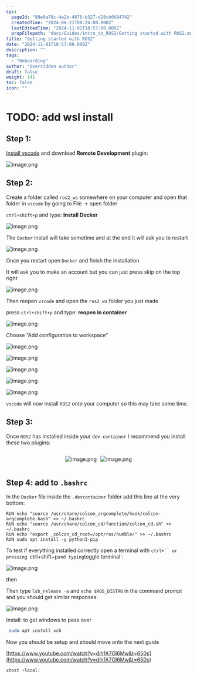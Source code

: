 ```yaml
---
sys:
  pageId: "89e0a78c-4e2b-4070-b327-d28cb0694742"
  createdTime: "2024-08-21T00:24:00.000Z"
  lastEditedTime: "2024-11-01T18:57:00.000Z"
  propFilepath: "docs/Guides/intro_to_ROS2/Getting started with ROS2.md"
title: "Getting started with ROS2"
date: "2024-11-01T18:57:00.000Z"
description: ""
tags:
  - "Onboarding"
author: "Overridden author"
draft: false
weight: 141
toc: false
icon: ""
---
```


# TODO: add wsl install

## Step 1:

[Install vscode](https://code.visualstudio.com/download) and download **Remote Development** plugin:

![image.png](https://prod-files-secure.s3.us-west-2.amazonaws.com/d518164a-d88e-44d1-a4ee-3adb3bd8bce0/efb52993-1881-4a40-b95e-6f020334f022/image.png?X-Amz-Algorithm=AWS4-HMAC-SHA256&X-Amz-Content-Sha256=UNSIGNED-PAYLOAD&X-Amz-Credential=ASIAZI2LB4666GJQVR3B%2F20250407%2Fus-west-2%2Fs3%2Faws4_request&X-Amz-Date=20250407T230802Z&X-Amz-Expires=3600&X-Amz-Security-Token=IQoJb3JpZ2luX2VjEO%2F%2F%2F%2F%2F%2F%2F%2F%2F%2F%2FwEaCXVzLXdlc3QtMiJGMEQCIFgnNpvdkls9c%2FI1mLB3JMIY0a4EWEzA8mZCDNiP6RTtAiACWytScuH2J6NhXlCIRs0TcmDbrv3lMElmkuEFlgtfKir%2FAwhnEAAaDDYzNzQyMzE4MzgwNSIMk%2F0bLrCDU7%2FEcxkIKtwDfrdgYYqzfBWBbsN%2F76FezY9Y0Gk8YZl6FHT8wQ%2F8jWqJVdKDtCI5yGSFYOA2lqYXP9vcpt%2BsHfuE7w9p%2FUllqMfLdhP94y4wlcdkiOQYZkFb0tw7RPTn6zGLF%2FY3cEFVCrIcpOUiGG9lVFWBCOhTi7ICVx6Dr8tA7WCTIq3RGTq1Mur7yTW14mlfk%2BKdzFTC5ovRf18yw%2FUbTjEHZX7B4XxPTuDiV17Mel%2BbepPTSoFBbRDjWsO%2F4QngLeGkrLGKswhHsZgMc0v2GyWCfk8rbuzJ%2BF6ByKJLRBt3qhyVpkHOwUCIieL6rgjcHjvGlfoc7ibXUUWWlA8RfuW2EZDVK%2F8t4cPkqpvrV6aTsgaxkUoYBg4I2llQWI85qW0rldCkXWv2CZIOb5sf3VGwTKw%2Bi6Z7HJUCENCIWhflxfqd6zbZw6rb4HE%2BUXF7NAwhp1vl2R60vVyqkWq%2BZ7xK9wfr1C4s46%2BZmTuq0t5kTZiOuYSAnmDxK5ejb8kfzuKWgmR3hlgd%2FnNGolObs1N0s%2FPSlsLwFI7V9A%2Frc65A2xf5dRLC87YZ1fRGwb5I4lOWKHzeBonF72CACildg2HBwNL%2FSdVlcvhWYb3xW8miAQUzqcFOkICdczwWS8mxX10wuZ%2FRvwY6pgFeYT67bvaprTxmHSl%2FU%2B6r%2FoRpbhYjLFIRKZEHKsHH65eAU4XPakixwxLpp7yCiZwzW%2BUwibFx9AaDPluVtPBkMECPb2xt4uUJxqMhJy2lbXCUjYC0nNWis707q%2FROHjIFLwePXniWVfe3E4a9z6DgqEpbrsu6iYmCkAgIotKP%2FZ8SjWGUsXP1KlzE4gkJZaFC7dniofzATnNr%2FcyQYCV8DyzBvFMH&X-Amz-Signature=ffab225a3d73bc47806a68ed29435e0078b270f63c38e035ccf31c6cebbecf5b&X-Amz-SignedHeaders=host&x-id=GetObject)

## Step 2:

Create a folder called `ros2_ws` somewhere on your computer and open that folder in `vscode` by going to File → open folder 

`ctrl+shift+p` and type: **Install Docker**

![image.png](https://prod-files-secure.s3.us-west-2.amazonaws.com/d518164a-d88e-44d1-a4ee-3adb3bd8bce0/2269dc0e-1cd5-47ff-bceb-c04ad9b2eab0/image.png?X-Amz-Algorithm=AWS4-HMAC-SHA256&X-Amz-Content-Sha256=UNSIGNED-PAYLOAD&X-Amz-Credential=ASIAZI2LB4666GJQVR3B%2F20250407%2Fus-west-2%2Fs3%2Faws4_request&X-Amz-Date=20250407T230802Z&X-Amz-Expires=3600&X-Amz-Security-Token=IQoJb3JpZ2luX2VjEO%2F%2F%2F%2F%2F%2F%2F%2F%2F%2F%2FwEaCXVzLXdlc3QtMiJGMEQCIFgnNpvdkls9c%2FI1mLB3JMIY0a4EWEzA8mZCDNiP6RTtAiACWytScuH2J6NhXlCIRs0TcmDbrv3lMElmkuEFlgtfKir%2FAwhnEAAaDDYzNzQyMzE4MzgwNSIMk%2F0bLrCDU7%2FEcxkIKtwDfrdgYYqzfBWBbsN%2F76FezY9Y0Gk8YZl6FHT8wQ%2F8jWqJVdKDtCI5yGSFYOA2lqYXP9vcpt%2BsHfuE7w9p%2FUllqMfLdhP94y4wlcdkiOQYZkFb0tw7RPTn6zGLF%2FY3cEFVCrIcpOUiGG9lVFWBCOhTi7ICVx6Dr8tA7WCTIq3RGTq1Mur7yTW14mlfk%2BKdzFTC5ovRf18yw%2FUbTjEHZX7B4XxPTuDiV17Mel%2BbepPTSoFBbRDjWsO%2F4QngLeGkrLGKswhHsZgMc0v2GyWCfk8rbuzJ%2BF6ByKJLRBt3qhyVpkHOwUCIieL6rgjcHjvGlfoc7ibXUUWWlA8RfuW2EZDVK%2F8t4cPkqpvrV6aTsgaxkUoYBg4I2llQWI85qW0rldCkXWv2CZIOb5sf3VGwTKw%2Bi6Z7HJUCENCIWhflxfqd6zbZw6rb4HE%2BUXF7NAwhp1vl2R60vVyqkWq%2BZ7xK9wfr1C4s46%2BZmTuq0t5kTZiOuYSAnmDxK5ejb8kfzuKWgmR3hlgd%2FnNGolObs1N0s%2FPSlsLwFI7V9A%2Frc65A2xf5dRLC87YZ1fRGwb5I4lOWKHzeBonF72CACildg2HBwNL%2FSdVlcvhWYb3xW8miAQUzqcFOkICdczwWS8mxX10wuZ%2FRvwY6pgFeYT67bvaprTxmHSl%2FU%2B6r%2FoRpbhYjLFIRKZEHKsHH65eAU4XPakixwxLpp7yCiZwzW%2BUwibFx9AaDPluVtPBkMECPb2xt4uUJxqMhJy2lbXCUjYC0nNWis707q%2FROHjIFLwePXniWVfe3E4a9z6DgqEpbrsu6iYmCkAgIotKP%2FZ8SjWGUsXP1KlzE4gkJZaFC7dniofzATnNr%2FcyQYCV8DyzBvFMH&X-Amz-Signature=e4a3c96ae59fd9dca5299972899c99bf1ddba526937626bf72a7829d167f350b&X-Amz-SignedHeaders=host&x-id=GetObject)

The `Docker` install will take sometime and at the end it will ask you to restart

![image.png](https://prod-files-secure.s3.us-west-2.amazonaws.com/d518164a-d88e-44d1-a4ee-3adb3bd8bce0/ed233f78-be33-4b1f-b89c-9c346c0e961e/image.png?X-Amz-Algorithm=AWS4-HMAC-SHA256&X-Amz-Content-Sha256=UNSIGNED-PAYLOAD&X-Amz-Credential=ASIAZI2LB4666GJQVR3B%2F20250407%2Fus-west-2%2Fs3%2Faws4_request&X-Amz-Date=20250407T230802Z&X-Amz-Expires=3600&X-Amz-Security-Token=IQoJb3JpZ2luX2VjEO%2F%2F%2F%2F%2F%2F%2F%2F%2F%2F%2FwEaCXVzLXdlc3QtMiJGMEQCIFgnNpvdkls9c%2FI1mLB3JMIY0a4EWEzA8mZCDNiP6RTtAiACWytScuH2J6NhXlCIRs0TcmDbrv3lMElmkuEFlgtfKir%2FAwhnEAAaDDYzNzQyMzE4MzgwNSIMk%2F0bLrCDU7%2FEcxkIKtwDfrdgYYqzfBWBbsN%2F76FezY9Y0Gk8YZl6FHT8wQ%2F8jWqJVdKDtCI5yGSFYOA2lqYXP9vcpt%2BsHfuE7w9p%2FUllqMfLdhP94y4wlcdkiOQYZkFb0tw7RPTn6zGLF%2FY3cEFVCrIcpOUiGG9lVFWBCOhTi7ICVx6Dr8tA7WCTIq3RGTq1Mur7yTW14mlfk%2BKdzFTC5ovRf18yw%2FUbTjEHZX7B4XxPTuDiV17Mel%2BbepPTSoFBbRDjWsO%2F4QngLeGkrLGKswhHsZgMc0v2GyWCfk8rbuzJ%2BF6ByKJLRBt3qhyVpkHOwUCIieL6rgjcHjvGlfoc7ibXUUWWlA8RfuW2EZDVK%2F8t4cPkqpvrV6aTsgaxkUoYBg4I2llQWI85qW0rldCkXWv2CZIOb5sf3VGwTKw%2Bi6Z7HJUCENCIWhflxfqd6zbZw6rb4HE%2BUXF7NAwhp1vl2R60vVyqkWq%2BZ7xK9wfr1C4s46%2BZmTuq0t5kTZiOuYSAnmDxK5ejb8kfzuKWgmR3hlgd%2FnNGolObs1N0s%2FPSlsLwFI7V9A%2Frc65A2xf5dRLC87YZ1fRGwb5I4lOWKHzeBonF72CACildg2HBwNL%2FSdVlcvhWYb3xW8miAQUzqcFOkICdczwWS8mxX10wuZ%2FRvwY6pgFeYT67bvaprTxmHSl%2FU%2B6r%2FoRpbhYjLFIRKZEHKsHH65eAU4XPakixwxLpp7yCiZwzW%2BUwibFx9AaDPluVtPBkMECPb2xt4uUJxqMhJy2lbXCUjYC0nNWis707q%2FROHjIFLwePXniWVfe3E4a9z6DgqEpbrsu6iYmCkAgIotKP%2FZ8SjWGUsXP1KlzE4gkJZaFC7dniofzATnNr%2FcyQYCV8DyzBvFMH&X-Amz-Signature=5738c17fe7c0e53ea491cc7c5bf9da0255f4973515d72e278c17a6bc22415a69&X-Amz-SignedHeaders=host&x-id=GetObject)

Once you restart open `Docker` and finish the installation

It will ask you to make an account but you can just press skip on the top right

![image.png](https://prod-files-secure.s3.us-west-2.amazonaws.com/d518164a-d88e-44d1-a4ee-3adb3bd8bce0/21010ad9-1659-4fd9-9f59-9932a09b2a3d/image.png?X-Amz-Algorithm=AWS4-HMAC-SHA256&X-Amz-Content-Sha256=UNSIGNED-PAYLOAD&X-Amz-Credential=ASIAZI2LB4666GJQVR3B%2F20250407%2Fus-west-2%2Fs3%2Faws4_request&X-Amz-Date=20250407T230802Z&X-Amz-Expires=3600&X-Amz-Security-Token=IQoJb3JpZ2luX2VjEO%2F%2F%2F%2F%2F%2F%2F%2F%2F%2F%2FwEaCXVzLXdlc3QtMiJGMEQCIFgnNpvdkls9c%2FI1mLB3JMIY0a4EWEzA8mZCDNiP6RTtAiACWytScuH2J6NhXlCIRs0TcmDbrv3lMElmkuEFlgtfKir%2FAwhnEAAaDDYzNzQyMzE4MzgwNSIMk%2F0bLrCDU7%2FEcxkIKtwDfrdgYYqzfBWBbsN%2F76FezY9Y0Gk8YZl6FHT8wQ%2F8jWqJVdKDtCI5yGSFYOA2lqYXP9vcpt%2BsHfuE7w9p%2FUllqMfLdhP94y4wlcdkiOQYZkFb0tw7RPTn6zGLF%2FY3cEFVCrIcpOUiGG9lVFWBCOhTi7ICVx6Dr8tA7WCTIq3RGTq1Mur7yTW14mlfk%2BKdzFTC5ovRf18yw%2FUbTjEHZX7B4XxPTuDiV17Mel%2BbepPTSoFBbRDjWsO%2F4QngLeGkrLGKswhHsZgMc0v2GyWCfk8rbuzJ%2BF6ByKJLRBt3qhyVpkHOwUCIieL6rgjcHjvGlfoc7ibXUUWWlA8RfuW2EZDVK%2F8t4cPkqpvrV6aTsgaxkUoYBg4I2llQWI85qW0rldCkXWv2CZIOb5sf3VGwTKw%2Bi6Z7HJUCENCIWhflxfqd6zbZw6rb4HE%2BUXF7NAwhp1vl2R60vVyqkWq%2BZ7xK9wfr1C4s46%2BZmTuq0t5kTZiOuYSAnmDxK5ejb8kfzuKWgmR3hlgd%2FnNGolObs1N0s%2FPSlsLwFI7V9A%2Frc65A2xf5dRLC87YZ1fRGwb5I4lOWKHzeBonF72CACildg2HBwNL%2FSdVlcvhWYb3xW8miAQUzqcFOkICdczwWS8mxX10wuZ%2FRvwY6pgFeYT67bvaprTxmHSl%2FU%2B6r%2FoRpbhYjLFIRKZEHKsHH65eAU4XPakixwxLpp7yCiZwzW%2BUwibFx9AaDPluVtPBkMECPb2xt4uUJxqMhJy2lbXCUjYC0nNWis707q%2FROHjIFLwePXniWVfe3E4a9z6DgqEpbrsu6iYmCkAgIotKP%2FZ8SjWGUsXP1KlzE4gkJZaFC7dniofzATnNr%2FcyQYCV8DyzBvFMH&X-Amz-Signature=a26ed4ae38e14c23a481e948ea608330b1a1f6cbcb6e78b5d4ea86ea4fbdc8be&X-Amz-SignedHeaders=host&x-id=GetObject)

Then reopen `vscode` and open the `ros2_ws` folder you just made

press `ctrl+shift+p` and type: **reopen in container**

![image.png](https://prod-files-secure.s3.us-west-2.amazonaws.com/d518164a-d88e-44d1-a4ee-3adb3bd8bce0/4e93b8c2-41ad-488c-8095-c74205196118/image.png?X-Amz-Algorithm=AWS4-HMAC-SHA256&X-Amz-Content-Sha256=UNSIGNED-PAYLOAD&X-Amz-Credential=ASIAZI2LB4666GJQVR3B%2F20250407%2Fus-west-2%2Fs3%2Faws4_request&X-Amz-Date=20250407T230802Z&X-Amz-Expires=3600&X-Amz-Security-Token=IQoJb3JpZ2luX2VjEO%2F%2F%2F%2F%2F%2F%2F%2F%2F%2F%2FwEaCXVzLXdlc3QtMiJGMEQCIFgnNpvdkls9c%2FI1mLB3JMIY0a4EWEzA8mZCDNiP6RTtAiACWytScuH2J6NhXlCIRs0TcmDbrv3lMElmkuEFlgtfKir%2FAwhnEAAaDDYzNzQyMzE4MzgwNSIMk%2F0bLrCDU7%2FEcxkIKtwDfrdgYYqzfBWBbsN%2F76FezY9Y0Gk8YZl6FHT8wQ%2F8jWqJVdKDtCI5yGSFYOA2lqYXP9vcpt%2BsHfuE7w9p%2FUllqMfLdhP94y4wlcdkiOQYZkFb0tw7RPTn6zGLF%2FY3cEFVCrIcpOUiGG9lVFWBCOhTi7ICVx6Dr8tA7WCTIq3RGTq1Mur7yTW14mlfk%2BKdzFTC5ovRf18yw%2FUbTjEHZX7B4XxPTuDiV17Mel%2BbepPTSoFBbRDjWsO%2F4QngLeGkrLGKswhHsZgMc0v2GyWCfk8rbuzJ%2BF6ByKJLRBt3qhyVpkHOwUCIieL6rgjcHjvGlfoc7ibXUUWWlA8RfuW2EZDVK%2F8t4cPkqpvrV6aTsgaxkUoYBg4I2llQWI85qW0rldCkXWv2CZIOb5sf3VGwTKw%2Bi6Z7HJUCENCIWhflxfqd6zbZw6rb4HE%2BUXF7NAwhp1vl2R60vVyqkWq%2BZ7xK9wfr1C4s46%2BZmTuq0t5kTZiOuYSAnmDxK5ejb8kfzuKWgmR3hlgd%2FnNGolObs1N0s%2FPSlsLwFI7V9A%2Frc65A2xf5dRLC87YZ1fRGwb5I4lOWKHzeBonF72CACildg2HBwNL%2FSdVlcvhWYb3xW8miAQUzqcFOkICdczwWS8mxX10wuZ%2FRvwY6pgFeYT67bvaprTxmHSl%2FU%2B6r%2FoRpbhYjLFIRKZEHKsHH65eAU4XPakixwxLpp7yCiZwzW%2BUwibFx9AaDPluVtPBkMECPb2xt4uUJxqMhJy2lbXCUjYC0nNWis707q%2FROHjIFLwePXniWVfe3E4a9z6DgqEpbrsu6iYmCkAgIotKP%2FZ8SjWGUsXP1KlzE4gkJZaFC7dniofzATnNr%2FcyQYCV8DyzBvFMH&X-Amz-Signature=defd1575bbfbc643853a610b08737c02c384c6b6e191bdea6d1648ce6f517cac&X-Amz-SignedHeaders=host&x-id=GetObject)

Choose “Add configuration to workspace”

![image.png](https://prod-files-secure.s3.us-west-2.amazonaws.com/d518164a-d88e-44d1-a4ee-3adb3bd8bce0/9560b282-5060-4989-ba37-97e7b2c22476/image.png?X-Amz-Algorithm=AWS4-HMAC-SHA256&X-Amz-Content-Sha256=UNSIGNED-PAYLOAD&X-Amz-Credential=ASIAZI2LB4666GJQVR3B%2F20250407%2Fus-west-2%2Fs3%2Faws4_request&X-Amz-Date=20250407T230802Z&X-Amz-Expires=3600&X-Amz-Security-Token=IQoJb3JpZ2luX2VjEO%2F%2F%2F%2F%2F%2F%2F%2F%2F%2F%2FwEaCXVzLXdlc3QtMiJGMEQCIFgnNpvdkls9c%2FI1mLB3JMIY0a4EWEzA8mZCDNiP6RTtAiACWytScuH2J6NhXlCIRs0TcmDbrv3lMElmkuEFlgtfKir%2FAwhnEAAaDDYzNzQyMzE4MzgwNSIMk%2F0bLrCDU7%2FEcxkIKtwDfrdgYYqzfBWBbsN%2F76FezY9Y0Gk8YZl6FHT8wQ%2F8jWqJVdKDtCI5yGSFYOA2lqYXP9vcpt%2BsHfuE7w9p%2FUllqMfLdhP94y4wlcdkiOQYZkFb0tw7RPTn6zGLF%2FY3cEFVCrIcpOUiGG9lVFWBCOhTi7ICVx6Dr8tA7WCTIq3RGTq1Mur7yTW14mlfk%2BKdzFTC5ovRf18yw%2FUbTjEHZX7B4XxPTuDiV17Mel%2BbepPTSoFBbRDjWsO%2F4QngLeGkrLGKswhHsZgMc0v2GyWCfk8rbuzJ%2BF6ByKJLRBt3qhyVpkHOwUCIieL6rgjcHjvGlfoc7ibXUUWWlA8RfuW2EZDVK%2F8t4cPkqpvrV6aTsgaxkUoYBg4I2llQWI85qW0rldCkXWv2CZIOb5sf3VGwTKw%2Bi6Z7HJUCENCIWhflxfqd6zbZw6rb4HE%2BUXF7NAwhp1vl2R60vVyqkWq%2BZ7xK9wfr1C4s46%2BZmTuq0t5kTZiOuYSAnmDxK5ejb8kfzuKWgmR3hlgd%2FnNGolObs1N0s%2FPSlsLwFI7V9A%2Frc65A2xf5dRLC87YZ1fRGwb5I4lOWKHzeBonF72CACildg2HBwNL%2FSdVlcvhWYb3xW8miAQUzqcFOkICdczwWS8mxX10wuZ%2FRvwY6pgFeYT67bvaprTxmHSl%2FU%2B6r%2FoRpbhYjLFIRKZEHKsHH65eAU4XPakixwxLpp7yCiZwzW%2BUwibFx9AaDPluVtPBkMECPb2xt4uUJxqMhJy2lbXCUjYC0nNWis707q%2FROHjIFLwePXniWVfe3E4a9z6DgqEpbrsu6iYmCkAgIotKP%2FZ8SjWGUsXP1KlzE4gkJZaFC7dniofzATnNr%2FcyQYCV8DyzBvFMH&X-Amz-Signature=75650ca7cb72aeee753933e67b94261b5d91aa9fca296a16fc2ad4fe4a238563&X-Amz-SignedHeaders=host&x-id=GetObject)

![image.png](https://prod-files-secure.s3.us-west-2.amazonaws.com/d518164a-d88e-44d1-a4ee-3adb3bd8bce0/2ee63f81-886b-48e8-a553-dc6e5eac99e4/image.png?X-Amz-Algorithm=AWS4-HMAC-SHA256&X-Amz-Content-Sha256=UNSIGNED-PAYLOAD&X-Amz-Credential=ASIAZI2LB4666GJQVR3B%2F20250407%2Fus-west-2%2Fs3%2Faws4_request&X-Amz-Date=20250407T230802Z&X-Amz-Expires=3600&X-Amz-Security-Token=IQoJb3JpZ2luX2VjEO%2F%2F%2F%2F%2F%2F%2F%2F%2F%2F%2FwEaCXVzLXdlc3QtMiJGMEQCIFgnNpvdkls9c%2FI1mLB3JMIY0a4EWEzA8mZCDNiP6RTtAiACWytScuH2J6NhXlCIRs0TcmDbrv3lMElmkuEFlgtfKir%2FAwhnEAAaDDYzNzQyMzE4MzgwNSIMk%2F0bLrCDU7%2FEcxkIKtwDfrdgYYqzfBWBbsN%2F76FezY9Y0Gk8YZl6FHT8wQ%2F8jWqJVdKDtCI5yGSFYOA2lqYXP9vcpt%2BsHfuE7w9p%2FUllqMfLdhP94y4wlcdkiOQYZkFb0tw7RPTn6zGLF%2FY3cEFVCrIcpOUiGG9lVFWBCOhTi7ICVx6Dr8tA7WCTIq3RGTq1Mur7yTW14mlfk%2BKdzFTC5ovRf18yw%2FUbTjEHZX7B4XxPTuDiV17Mel%2BbepPTSoFBbRDjWsO%2F4QngLeGkrLGKswhHsZgMc0v2GyWCfk8rbuzJ%2BF6ByKJLRBt3qhyVpkHOwUCIieL6rgjcHjvGlfoc7ibXUUWWlA8RfuW2EZDVK%2F8t4cPkqpvrV6aTsgaxkUoYBg4I2llQWI85qW0rldCkXWv2CZIOb5sf3VGwTKw%2Bi6Z7HJUCENCIWhflxfqd6zbZw6rb4HE%2BUXF7NAwhp1vl2R60vVyqkWq%2BZ7xK9wfr1C4s46%2BZmTuq0t5kTZiOuYSAnmDxK5ejb8kfzuKWgmR3hlgd%2FnNGolObs1N0s%2FPSlsLwFI7V9A%2Frc65A2xf5dRLC87YZ1fRGwb5I4lOWKHzeBonF72CACildg2HBwNL%2FSdVlcvhWYb3xW8miAQUzqcFOkICdczwWS8mxX10wuZ%2FRvwY6pgFeYT67bvaprTxmHSl%2FU%2B6r%2FoRpbhYjLFIRKZEHKsHH65eAU4XPakixwxLpp7yCiZwzW%2BUwibFx9AaDPluVtPBkMECPb2xt4uUJxqMhJy2lbXCUjYC0nNWis707q%2FROHjIFLwePXniWVfe3E4a9z6DgqEpbrsu6iYmCkAgIotKP%2FZ8SjWGUsXP1KlzE4gkJZaFC7dniofzATnNr%2FcyQYCV8DyzBvFMH&X-Amz-Signature=9ad0c7d9ed242154fed78fedb465ca6b79de19848c6fe3672b1fc76f27b09466&X-Amz-SignedHeaders=host&x-id=GetObject)

![image.png](https://prod-files-secure.s3.us-west-2.amazonaws.com/d518164a-d88e-44d1-a4ee-3adb3bd8bce0/ae1580b2-b048-407e-aed9-b584224a7a04/image.png?X-Amz-Algorithm=AWS4-HMAC-SHA256&X-Amz-Content-Sha256=UNSIGNED-PAYLOAD&X-Amz-Credential=ASIAZI2LB4666GJQVR3B%2F20250407%2Fus-west-2%2Fs3%2Faws4_request&X-Amz-Date=20250407T230802Z&X-Amz-Expires=3600&X-Amz-Security-Token=IQoJb3JpZ2luX2VjEO%2F%2F%2F%2F%2F%2F%2F%2F%2F%2F%2FwEaCXVzLXdlc3QtMiJGMEQCIFgnNpvdkls9c%2FI1mLB3JMIY0a4EWEzA8mZCDNiP6RTtAiACWytScuH2J6NhXlCIRs0TcmDbrv3lMElmkuEFlgtfKir%2FAwhnEAAaDDYzNzQyMzE4MzgwNSIMk%2F0bLrCDU7%2FEcxkIKtwDfrdgYYqzfBWBbsN%2F76FezY9Y0Gk8YZl6FHT8wQ%2F8jWqJVdKDtCI5yGSFYOA2lqYXP9vcpt%2BsHfuE7w9p%2FUllqMfLdhP94y4wlcdkiOQYZkFb0tw7RPTn6zGLF%2FY3cEFVCrIcpOUiGG9lVFWBCOhTi7ICVx6Dr8tA7WCTIq3RGTq1Mur7yTW14mlfk%2BKdzFTC5ovRf18yw%2FUbTjEHZX7B4XxPTuDiV17Mel%2BbepPTSoFBbRDjWsO%2F4QngLeGkrLGKswhHsZgMc0v2GyWCfk8rbuzJ%2BF6ByKJLRBt3qhyVpkHOwUCIieL6rgjcHjvGlfoc7ibXUUWWlA8RfuW2EZDVK%2F8t4cPkqpvrV6aTsgaxkUoYBg4I2llQWI85qW0rldCkXWv2CZIOb5sf3VGwTKw%2Bi6Z7HJUCENCIWhflxfqd6zbZw6rb4HE%2BUXF7NAwhp1vl2R60vVyqkWq%2BZ7xK9wfr1C4s46%2BZmTuq0t5kTZiOuYSAnmDxK5ejb8kfzuKWgmR3hlgd%2FnNGolObs1N0s%2FPSlsLwFI7V9A%2Frc65A2xf5dRLC87YZ1fRGwb5I4lOWKHzeBonF72CACildg2HBwNL%2FSdVlcvhWYb3xW8miAQUzqcFOkICdczwWS8mxX10wuZ%2FRvwY6pgFeYT67bvaprTxmHSl%2FU%2B6r%2FoRpbhYjLFIRKZEHKsHH65eAU4XPakixwxLpp7yCiZwzW%2BUwibFx9AaDPluVtPBkMECPb2xt4uUJxqMhJy2lbXCUjYC0nNWis707q%2FROHjIFLwePXniWVfe3E4a9z6DgqEpbrsu6iYmCkAgIotKP%2FZ8SjWGUsXP1KlzE4gkJZaFC7dniofzATnNr%2FcyQYCV8DyzBvFMH&X-Amz-Signature=d36609d651da913dde12b352fdfd81d09a6ea80836e77e4ac4490d8a375de2ba&X-Amz-SignedHeaders=host&x-id=GetObject)

![image.png](https://prod-files-secure.s3.us-west-2.amazonaws.com/d518164a-d88e-44d1-a4ee-3adb3bd8bce0/53255b28-f75e-430f-b9e3-c0ac8577e42b/image.png?X-Amz-Algorithm=AWS4-HMAC-SHA256&X-Amz-Content-Sha256=UNSIGNED-PAYLOAD&X-Amz-Credential=ASIAZI2LB4666GJQVR3B%2F20250407%2Fus-west-2%2Fs3%2Faws4_request&X-Amz-Date=20250407T230802Z&X-Amz-Expires=3600&X-Amz-Security-Token=IQoJb3JpZ2luX2VjEO%2F%2F%2F%2F%2F%2F%2F%2F%2F%2F%2FwEaCXVzLXdlc3QtMiJGMEQCIFgnNpvdkls9c%2FI1mLB3JMIY0a4EWEzA8mZCDNiP6RTtAiACWytScuH2J6NhXlCIRs0TcmDbrv3lMElmkuEFlgtfKir%2FAwhnEAAaDDYzNzQyMzE4MzgwNSIMk%2F0bLrCDU7%2FEcxkIKtwDfrdgYYqzfBWBbsN%2F76FezY9Y0Gk8YZl6FHT8wQ%2F8jWqJVdKDtCI5yGSFYOA2lqYXP9vcpt%2BsHfuE7w9p%2FUllqMfLdhP94y4wlcdkiOQYZkFb0tw7RPTn6zGLF%2FY3cEFVCrIcpOUiGG9lVFWBCOhTi7ICVx6Dr8tA7WCTIq3RGTq1Mur7yTW14mlfk%2BKdzFTC5ovRf18yw%2FUbTjEHZX7B4XxPTuDiV17Mel%2BbepPTSoFBbRDjWsO%2F4QngLeGkrLGKswhHsZgMc0v2GyWCfk8rbuzJ%2BF6ByKJLRBt3qhyVpkHOwUCIieL6rgjcHjvGlfoc7ibXUUWWlA8RfuW2EZDVK%2F8t4cPkqpvrV6aTsgaxkUoYBg4I2llQWI85qW0rldCkXWv2CZIOb5sf3VGwTKw%2Bi6Z7HJUCENCIWhflxfqd6zbZw6rb4HE%2BUXF7NAwhp1vl2R60vVyqkWq%2BZ7xK9wfr1C4s46%2BZmTuq0t5kTZiOuYSAnmDxK5ejb8kfzuKWgmR3hlgd%2FnNGolObs1N0s%2FPSlsLwFI7V9A%2Frc65A2xf5dRLC87YZ1fRGwb5I4lOWKHzeBonF72CACildg2HBwNL%2FSdVlcvhWYb3xW8miAQUzqcFOkICdczwWS8mxX10wuZ%2FRvwY6pgFeYT67bvaprTxmHSl%2FU%2B6r%2FoRpbhYjLFIRKZEHKsHH65eAU4XPakixwxLpp7yCiZwzW%2BUwibFx9AaDPluVtPBkMECPb2xt4uUJxqMhJy2lbXCUjYC0nNWis707q%2FROHjIFLwePXniWVfe3E4a9z6DgqEpbrsu6iYmCkAgIotKP%2FZ8SjWGUsXP1KlzE4gkJZaFC7dniofzATnNr%2FcyQYCV8DyzBvFMH&X-Amz-Signature=69fc829b55a7f9e3c4af802ff423ea8bd60617c2e624f1b3bf7ef93333064fbb&X-Amz-SignedHeaders=host&x-id=GetObject)

![image.png](https://prod-files-secure.s3.us-west-2.amazonaws.com/d518164a-d88e-44d1-a4ee-3adb3bd8bce0/7c562767-5af9-4ffb-97d1-327bcdf4ee00/image.png?X-Amz-Algorithm=AWS4-HMAC-SHA256&X-Amz-Content-Sha256=UNSIGNED-PAYLOAD&X-Amz-Credential=ASIAZI2LB4666GJQVR3B%2F20250407%2Fus-west-2%2Fs3%2Faws4_request&X-Amz-Date=20250407T230802Z&X-Amz-Expires=3600&X-Amz-Security-Token=IQoJb3JpZ2luX2VjEO%2F%2F%2F%2F%2F%2F%2F%2F%2F%2F%2FwEaCXVzLXdlc3QtMiJGMEQCIFgnNpvdkls9c%2FI1mLB3JMIY0a4EWEzA8mZCDNiP6RTtAiACWytScuH2J6NhXlCIRs0TcmDbrv3lMElmkuEFlgtfKir%2FAwhnEAAaDDYzNzQyMzE4MzgwNSIMk%2F0bLrCDU7%2FEcxkIKtwDfrdgYYqzfBWBbsN%2F76FezY9Y0Gk8YZl6FHT8wQ%2F8jWqJVdKDtCI5yGSFYOA2lqYXP9vcpt%2BsHfuE7w9p%2FUllqMfLdhP94y4wlcdkiOQYZkFb0tw7RPTn6zGLF%2FY3cEFVCrIcpOUiGG9lVFWBCOhTi7ICVx6Dr8tA7WCTIq3RGTq1Mur7yTW14mlfk%2BKdzFTC5ovRf18yw%2FUbTjEHZX7B4XxPTuDiV17Mel%2BbepPTSoFBbRDjWsO%2F4QngLeGkrLGKswhHsZgMc0v2GyWCfk8rbuzJ%2BF6ByKJLRBt3qhyVpkHOwUCIieL6rgjcHjvGlfoc7ibXUUWWlA8RfuW2EZDVK%2F8t4cPkqpvrV6aTsgaxkUoYBg4I2llQWI85qW0rldCkXWv2CZIOb5sf3VGwTKw%2Bi6Z7HJUCENCIWhflxfqd6zbZw6rb4HE%2BUXF7NAwhp1vl2R60vVyqkWq%2BZ7xK9wfr1C4s46%2BZmTuq0t5kTZiOuYSAnmDxK5ejb8kfzuKWgmR3hlgd%2FnNGolObs1N0s%2FPSlsLwFI7V9A%2Frc65A2xf5dRLC87YZ1fRGwb5I4lOWKHzeBonF72CACildg2HBwNL%2FSdVlcvhWYb3xW8miAQUzqcFOkICdczwWS8mxX10wuZ%2FRvwY6pgFeYT67bvaprTxmHSl%2FU%2B6r%2FoRpbhYjLFIRKZEHKsHH65eAU4XPakixwxLpp7yCiZwzW%2BUwibFx9AaDPluVtPBkMECPb2xt4uUJxqMhJy2lbXCUjYC0nNWis707q%2FROHjIFLwePXniWVfe3E4a9z6DgqEpbrsu6iYmCkAgIotKP%2FZ8SjWGUsXP1KlzE4gkJZaFC7dniofzATnNr%2FcyQYCV8DyzBvFMH&X-Amz-Signature=33124c4571b59ab054c541349cc1a44e9092cace468044445ee9258c57564634&X-Amz-SignedHeaders=host&x-id=GetObject)

`vscode` will now install `ROS2` onto your computer so this may take some time.

## Step 3:

Once `ROS2` has installed inside your `dev-container` I recommend you install these two plugins:

<div style="display: flex;flex-direction: row; column-gap:10px; max-width: 630px;justify-content: center;">
<div>

![image.png](https://prod-files-secure.s3.us-west-2.amazonaws.com/d518164a-d88e-44d1-a4ee-3adb3bd8bce0/3fc3d550-5a54-4ba1-ba6b-faa01cdb7369/image.png?X-Amz-Algorithm=AWS4-HMAC-SHA256&X-Amz-Content-Sha256=UNSIGNED-PAYLOAD&X-Amz-Credential=ASIAZI2LB466UQUZ7UND%2F20250407%2Fus-west-2%2Fs3%2Faws4_request&X-Amz-Date=20250407T230805Z&X-Amz-Expires=3600&X-Amz-Security-Token=IQoJb3JpZ2luX2VjEO%2F%2F%2F%2F%2F%2F%2F%2F%2F%2F%2FwEaCXVzLXdlc3QtMiJGMEQCIAKqSyZquVUW1TPCFHPCXcbbDbYvsTrn%2BO8mma7uAC%2FXAiATNVXpt%2FCZvRbVl9LRMWkROofGCpzCRIHm2FTTXSGP9Cr%2FAwhnEAAaDDYzNzQyMzE4MzgwNSIMeQBS98Buky2dtNjMKtwDbv271Zpp5CIDBHZN2qryFdJETc9NhpLw6DCgyXXS4SzPtq6CYhPRNYuabTcqKK64xAlBedl8Qur2Nb9fVSDMM2g%2Bq7S40SsK61G8VkZL2p1VnI38kv6kJ3KA20tGc8IF781mOLk4v6V2%2Fb7CcZQnelF4DUhVw25Mn2MSwngqcV3xH%2B60aKpNyihIqE6ROIskz%2BKjLIJwU2C31ZvLNs1Z8N2cSP7WCUMCX5TQwkGVdP3R%2BEBXsy8Ce%2BY%2F9CCAf9BmeQfs9y5h9SEjpo5y1s6mSsEc1%2F%2B0l9jB4xdQwJey4KGocfiEr88fFgGs5pc%2BZtj1QsJuuXeI1SK95Yq2j2p8RrozrhWoh62rTwg8jJAifF88PJhlvKX1jzkHhzYBtr%2FcMjI9%2BaE%2FxeSOauTcnBHtXCnrDO%2F0rNf%2B9sq4ijakxywDemqPv97ZOjl5bAC6tCyhTcy4D%2F2n%2BJADzG1O%2Frx494oF4TdngAPrbF5d0P7t4TQ8w16asGH8SAOsfSstavL10Y7dS40cu7ejbGtJGpSYdGeNY3m00YUNaUGicaVs74%2F2WsnG3I4O8%2BvAxp3SyIZIM%2FK8WN77uFvrf509M9sO%2F8QcNvUFqmJy3j0cTkQ1aVnZlqnz%2B3EebA2eV%2Bgw3Z%2FRvwY6pgEFhJMx0NF9v5kYSj4DaaJLoYCTilIygesArqBJX%2BEDM5hrZDqtE9NFNRrXSW46nZ0shVAdUEfUlkwFUN0xTSyJMHFQ9EOonIu4kS7MBi03C6C8oHFZJRfyWskSSOBAgoCZDugzYxhYDhb8hBXxnSeqiZ6sZwWG%2B%2Bcpyln2HUruMwtpzXO78IiNTee3LU%2F7cnDm0TWhwsHy5a9QXjF5EJQ%2FIP%2BH7eIE&X-Amz-Signature=0bdce8825386c0ad76f8a1e45c52affaadad7acdb103283626af96e3d219adf9&X-Amz-SignedHeaders=host&x-id=GetObject)

</div>
<div>

![image.png](https://prod-files-secure.s3.us-west-2.amazonaws.com/d518164a-d88e-44d1-a4ee-3adb3bd8bce0/d994cc66-13c2-4093-a5a3-f84cf4601a82/image.png?X-Amz-Algorithm=AWS4-HMAC-SHA256&X-Amz-Content-Sha256=UNSIGNED-PAYLOAD&X-Amz-Credential=ASIAZI2LB466SOZLBUME%2F20250407%2Fus-west-2%2Fs3%2Faws4_request&X-Amz-Date=20250407T230805Z&X-Amz-Expires=3600&X-Amz-Security-Token=IQoJb3JpZ2luX2VjEO%2F%2F%2F%2F%2F%2F%2F%2F%2F%2F%2FwEaCXVzLXdlc3QtMiJGMEQCIGXuT5ELt18GVNSABDIu%2FbvGl8Q%2BJ9SSIFWFz4rrs24IAiAj3H7Se%2Fx2Hb56N4iW8uiBOdwDyLBc2ewkh2JvXSL8Vyr%2FAwhnEAAaDDYzNzQyMzE4MzgwNSIMA%2BJ6NvPDzPHRkcDKKtwD1YbHZUWbppYRTZfKq8ryU7O3NCcnInICT0e59iq%2BCsWLnHVsXbAot2ptpbcyUWqUlZNizn0uDsoNLjgkYer9njjiFCCEMmAEM9kSqe4fuEXDqW8OOtvWb5Jn32uNMu3SsC8pxz9%2Fl%2BiXGxgZBKRSF7WSgPUanJXdP4EXLbLYnxtqJWoT08HmqEyOV2ecLcavVt80fStDFMMAEJlyso5zKKJXpsfkVMLkQsUvuaCJFM16nNwchd91f%2B53k6mcsGGScMe31UAP71BRz50K5kGLq9ha%2F59RtcICIyffPpdj9xGgKB48YK%2FY6L%2FxYq4lZJZQcxO70Ux9hhQ%2FIF6HbbwtvY3RpifH9aKRztDoBskv8lEjzGF47Pj%2BInRk1wY9ppXaHi0P7tLPv1e3OOuJt%2FHoMoCs22jk0OlQzBiB2tfOuWuryZz5FZvyjc642HugtkpWU1jg1f1HsJvoRc5aWEU%2Buei0s147GCLwHUX0xgC8PB7mnUqGr1FHSpfmajLkEfq1e1KomPg0bHoLbvzFUirj2tCP299lM3eZC7KnEd5p7kGOJQBP%2Fo6dkJZF5JA36L67UN9ZpylTO0EcR4F%2BAROmvC93mXyH%2BpTTs7pSYvSk9DpuM2PLBtQe4A2WQMMw2KDRvwY6pgG6ymao0l6haJokFoySg%2BZ4DtLvRcIHemHi163cBTPQ%2BN%2BbGFwNcn5DAE9Z8jg9eOmv1W9TBi2rQ0audk7MTKyYb6oMjvEQ3pJfhhZTm37oC4cVIxiSXgJtFVQbEmrNt5BefRwaCxFaAI4ro%2FcjMG62pxf2eU7uS2E302aTsJghF2Nlouo06JCJV9eoz33LeJr%2B6K%2Fvin%2B%2BITW%2Fft3%2B83mkcym83jW3&X-Amz-Signature=8ece64b051e4f6c6a90d2320d0bad54d8201bb0ba4938e631fe92222fc855425&X-Amz-SignedHeaders=host&x-id=GetObject)

</div>
</div>

## Step 4: add to `.bashrc`

In the `Docker` file inside the `.devcontainer` folder add this line at the very bottom: 

```docker
RUN echo "source /usr/share/colcon_argcomplete/hook/colcon-argcomplete.bash" >> ~/.bashrc
RUN echo "source /usr/share/colcon_cd/function/colcon_cd.sh" >> ~/.bashrc
RUN echo "export _colcon_cd_root=/opt/ros/humble/" >> ~/.bashrc
RUN sudo apt install -y python3-pip 
```

To test if everything installed correctly open a terminal with `ctrl+`` or pressing `ctrl+shift+p` and typing `toggle terminal`:

![image.png](https://prod-files-secure.s3.us-west-2.amazonaws.com/d518164a-d88e-44d1-a4ee-3adb3bd8bce0/6a4943d8-b04e-4c02-9a58-775f3384d1a5/image.png?X-Amz-Algorithm=AWS4-HMAC-SHA256&X-Amz-Content-Sha256=UNSIGNED-PAYLOAD&X-Amz-Credential=ASIAZI2LB4666GJQVR3B%2F20250407%2Fus-west-2%2Fs3%2Faws4_request&X-Amz-Date=20250407T230802Z&X-Amz-Expires=3600&X-Amz-Security-Token=IQoJb3JpZ2luX2VjEO%2F%2F%2F%2F%2F%2F%2F%2F%2F%2F%2FwEaCXVzLXdlc3QtMiJGMEQCIFgnNpvdkls9c%2FI1mLB3JMIY0a4EWEzA8mZCDNiP6RTtAiACWytScuH2J6NhXlCIRs0TcmDbrv3lMElmkuEFlgtfKir%2FAwhnEAAaDDYzNzQyMzE4MzgwNSIMk%2F0bLrCDU7%2FEcxkIKtwDfrdgYYqzfBWBbsN%2F76FezY9Y0Gk8YZl6FHT8wQ%2F8jWqJVdKDtCI5yGSFYOA2lqYXP9vcpt%2BsHfuE7w9p%2FUllqMfLdhP94y4wlcdkiOQYZkFb0tw7RPTn6zGLF%2FY3cEFVCrIcpOUiGG9lVFWBCOhTi7ICVx6Dr8tA7WCTIq3RGTq1Mur7yTW14mlfk%2BKdzFTC5ovRf18yw%2FUbTjEHZX7B4XxPTuDiV17Mel%2BbepPTSoFBbRDjWsO%2F4QngLeGkrLGKswhHsZgMc0v2GyWCfk8rbuzJ%2BF6ByKJLRBt3qhyVpkHOwUCIieL6rgjcHjvGlfoc7ibXUUWWlA8RfuW2EZDVK%2F8t4cPkqpvrV6aTsgaxkUoYBg4I2llQWI85qW0rldCkXWv2CZIOb5sf3VGwTKw%2Bi6Z7HJUCENCIWhflxfqd6zbZw6rb4HE%2BUXF7NAwhp1vl2R60vVyqkWq%2BZ7xK9wfr1C4s46%2BZmTuq0t5kTZiOuYSAnmDxK5ejb8kfzuKWgmR3hlgd%2FnNGolObs1N0s%2FPSlsLwFI7V9A%2Frc65A2xf5dRLC87YZ1fRGwb5I4lOWKHzeBonF72CACildg2HBwNL%2FSdVlcvhWYb3xW8miAQUzqcFOkICdczwWS8mxX10wuZ%2FRvwY6pgFeYT67bvaprTxmHSl%2FU%2B6r%2FoRpbhYjLFIRKZEHKsHH65eAU4XPakixwxLpp7yCiZwzW%2BUwibFx9AaDPluVtPBkMECPb2xt4uUJxqMhJy2lbXCUjYC0nNWis707q%2FROHjIFLwePXniWVfe3E4a9z6DgqEpbrsu6iYmCkAgIotKP%2FZ8SjWGUsXP1KlzE4gkJZaFC7dniofzATnNr%2FcyQYCV8DyzBvFMH&X-Amz-Signature=ea518140d1fa2e5ebc7ca97f9799ee6029fd9319981fb4d6ea1be62df6bf768b&X-Amz-SignedHeaders=host&x-id=GetObject)

then 

Then type `lsb_release -a` and `echo $ROS_DISTRO` in the command prompt and you should get similar responses:

![image.png](https://prod-files-secure.s3.us-west-2.amazonaws.com/d518164a-d88e-44d1-a4ee-3adb3bd8bce0/3e635dec-a805-4e85-8b9e-d000e5b71a4e/image.png?X-Amz-Algorithm=AWS4-HMAC-SHA256&X-Amz-Content-Sha256=UNSIGNED-PAYLOAD&X-Amz-Credential=ASIAZI2LB4666GJQVR3B%2F20250407%2Fus-west-2%2Fs3%2Faws4_request&X-Amz-Date=20250407T230802Z&X-Amz-Expires=3600&X-Amz-Security-Token=IQoJb3JpZ2luX2VjEO%2F%2F%2F%2F%2F%2F%2F%2F%2F%2F%2FwEaCXVzLXdlc3QtMiJGMEQCIFgnNpvdkls9c%2FI1mLB3JMIY0a4EWEzA8mZCDNiP6RTtAiACWytScuH2J6NhXlCIRs0TcmDbrv3lMElmkuEFlgtfKir%2FAwhnEAAaDDYzNzQyMzE4MzgwNSIMk%2F0bLrCDU7%2FEcxkIKtwDfrdgYYqzfBWBbsN%2F76FezY9Y0Gk8YZl6FHT8wQ%2F8jWqJVdKDtCI5yGSFYOA2lqYXP9vcpt%2BsHfuE7w9p%2FUllqMfLdhP94y4wlcdkiOQYZkFb0tw7RPTn6zGLF%2FY3cEFVCrIcpOUiGG9lVFWBCOhTi7ICVx6Dr8tA7WCTIq3RGTq1Mur7yTW14mlfk%2BKdzFTC5ovRf18yw%2FUbTjEHZX7B4XxPTuDiV17Mel%2BbepPTSoFBbRDjWsO%2F4QngLeGkrLGKswhHsZgMc0v2GyWCfk8rbuzJ%2BF6ByKJLRBt3qhyVpkHOwUCIieL6rgjcHjvGlfoc7ibXUUWWlA8RfuW2EZDVK%2F8t4cPkqpvrV6aTsgaxkUoYBg4I2llQWI85qW0rldCkXWv2CZIOb5sf3VGwTKw%2Bi6Z7HJUCENCIWhflxfqd6zbZw6rb4HE%2BUXF7NAwhp1vl2R60vVyqkWq%2BZ7xK9wfr1C4s46%2BZmTuq0t5kTZiOuYSAnmDxK5ejb8kfzuKWgmR3hlgd%2FnNGolObs1N0s%2FPSlsLwFI7V9A%2Frc65A2xf5dRLC87YZ1fRGwb5I4lOWKHzeBonF72CACildg2HBwNL%2FSdVlcvhWYb3xW8miAQUzqcFOkICdczwWS8mxX10wuZ%2FRvwY6pgFeYT67bvaprTxmHSl%2FU%2B6r%2FoRpbhYjLFIRKZEHKsHH65eAU4XPakixwxLpp7yCiZwzW%2BUwibFx9AaDPluVtPBkMECPb2xt4uUJxqMhJy2lbXCUjYC0nNWis707q%2FROHjIFLwePXniWVfe3E4a9z6DgqEpbrsu6iYmCkAgIotKP%2FZ8SjWGUsXP1KlzE4gkJZaFC7dniofzATnNr%2FcyQYCV8DyzBvFMH&X-Amz-Signature=563a87415e95815c41ce519deab1a026145057d5a91a103daaf7c99385e82ca5&X-Amz-SignedHeaders=host&x-id=GetObject)

Install:  to get windows to pass over

```bash
 sudo apt install xcb
```

Now you should be setup and should move onto the next guide 

[https://www.youtube.com/watch?v=dihfA7Ol6Mw&t=650s](https://www.youtube.com/watch?v=dihfA7Ol6Mw&t=650s)

```python
xhost +local:
```
